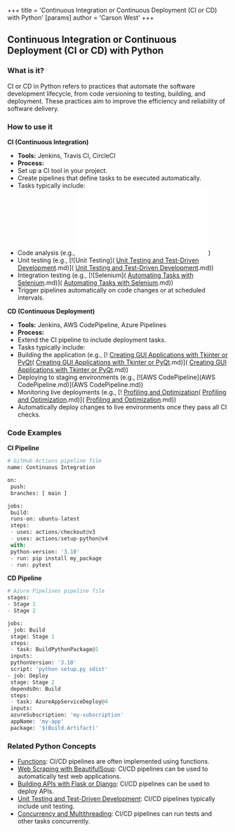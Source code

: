 +++
 title = 'Continuous Integration or Continuous Deployment (CI or CD) with Python'
[params]
	author = 'Carson West'
+++
## Continuous Integration or Continuous Deployment (CI or CD) with Python

### What is it?
CI or CD in Python refers to practices that automate the software development lifecycle, from code versioning to testing, building, and deployment. These practices aim to improve the efficiency and reliability of software delivery.

### How to use it
**CI (Continuous Integration)**

* **Tools:** Jenkins, Travis CI, CircleCI
* **Process:**
 * Set up a CI tool in your project.
 * Create pipelines that define tasks to be executed automatically.
 * Tasks typically include:
 * Code analysis (e.g., [![Lint](Lint.md)](Lint.md))
 * Unit testing (e.g., [![Unit Testing]( [Unit Testing and Test-Driven Development](./../unit-testing-and-test-driven-development/).md)]( [Unit Testing and Test-Driven Development](./../unit-testing-and-test-driven-development/).md))
 * Integration testing (e.g., [![Selenium]( [Automating Tasks with Selenium](./../automating-tasks-with-selenium/).md)]( [Automating Tasks with Selenium](./../automating-tasks-with-selenium/).md))
 * Trigger pipelines automatically on code changes or at scheduled intervals.

**CD (Continuous Deployment)**

* **Tools:** Jenkins, AWS CodePipeline, Azure Pipelines
* **Process:**
 * Extend the CI pipeline to include deployment tasks.
 * Tasks typically include:
 * Building the application (e.g., [! [Creating GUI Applications with Tkinter or PyQt](./../creating-gui-applications-with-tkinter-or-pyqt/)( [Creating GUI Applications with Tkinter or PyQt](./../creating-gui-applications-with-tkinter-or-pyqt/).md)]( [Creating GUI Applications with Tkinter or PyQt](./../creating-gui-applications-with-tkinter-or-pyqt/).md))
 * Deploying to staging environments (e.g., [![AWS CodePipeline](AWS CodePipeline.md)](AWS CodePipeline.md))
 * Monitoring live deployments (e.g., [! [Profiling and Optimization](./../profiling-and-optimization/)( [Profiling and Optimization](./../profiling-and-optimization/).md)]( [Profiling and Optimization](./../profiling-and-optimization/).md))
 * Automatically deploy changes to live environments once they pass all CI checks.

### Code Examples
**CI Pipeline**
```python
# GitHub Actions pipeline file
name: Continuous Integration

on:
 push:
 branches: [ main ]

jobs:
 build:
 runs-on: ubuntu-latest
 steps:
 - uses: actions/checkout@v3
 - uses: actions/setup-python@v4
 with:
 python-version: '3.10'
 - run: pip install my_package
 - run: pytest
```

**CD Pipeline**
```python
# Azure Pipelines pipeline file
stages:
- Stage 1
- Stage 2

jobs:
- job: Build
 stage: Stage 1
 steps:
 - task: BuildPythonPackage@1
 inputs:
 pythonVersion: '3.10'
 script: 'python setup.py sdist'
- job: Deploy
 stage: Stage 2
 dependsOn: Build
 steps:
 - task: AzureAppServiceDeploy@4
 inputs:
 azureSubscription: 'my-subscription'
 appName: 'my-app'
 package: '$(Build.Artifact)'
```

### Related Python Concepts

- [Functions](./../functions/): CI/CD pipelines are often implemented using functions.
- [Web Scraping with BeautifulSoup](./../web-scraping-with-beautifulsoup/): CI/CD pipelines can be used to automatically test web applications.
- [Building APIs with Flask or Django](./../building-apis-with-flask-or-django/): CI/CD pipelines can be used to deploy APIs.
- [Unit Testing and Test-Driven Development](./../unit-testing-and-test-driven-development/): CI/CD pipelines typically include unit testing.
- [Concurrency and Multithreading](./../concurrency-and-multithreading/): CI/CD pipelines can run tests and other tasks concurrently.